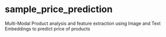 # sample_price_prediction
Multi-Modal Product analysis and feature extraction using Image and Text Embeddings to predict price of products
